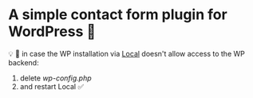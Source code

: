# A simple contact form plugin for WordPress :100:

:bulb: :bug: in case the WP installation via [Local](https://localwp.com/) doesn't allow access to the WP backend:
1. delete *wp-config.php*
2. and restart Local :white_check_mark: